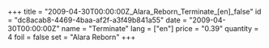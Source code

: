 +++
title = "2009-04-30T00:00:00Z_Alara_Reborn_Terminate_[en]_false"
id = "dc8acab8-4469-4baa-af2f-a3f49b841a55"
date = "2009-04-30T00:00:00Z"
name = "Terminate"
lang = ["en"]
price = "0.39"
quantity = 4
foil = false
set = "Alara Reborn"
+++

